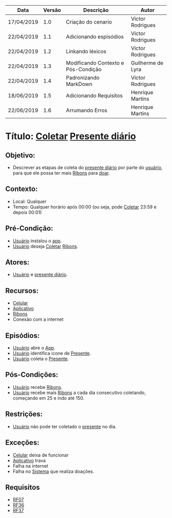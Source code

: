| Data       | Versão | Descrição                           | Autor             |
| ---------- | ------ | ----------------------------------- | ----------------- |
| 17/04/2019 | 1.0    | Criação do cenario                  | Victor Rodrigues  |
| 22/04/2019 | 1.1    | Adicionando espisódios              | Victor Rodrigues  |
| 22/04/2019 | 1.2    | Linkando léxicos                    | Victor Rodrigues  |
| 22/04/2019 | 1.3    | Modificando Contexto e Pós-Condição | Guilherme de Lyra |
| 22/04/2019 | 1.4    | Padronizando MarkDown               | Victor Rodrigues  |
| 18/06/2019 | 1.5    | Adicionando Requisitos              | Henrique Martins  |
| 22/06/2019 | 1.6    | Arrumando Erros                     | Henrique Martins  |

# Título: [Coletar](https://github.com/requisitos-2019-1/Ribon/blob/master/Modelagem%20de%20Requisitos/Lexicos/LX006_Coletar.md) [Presente diário](https://github.com/requisitos-2019-1/Ribon/blob/master/Modelagem%20de%20Requisitos/Lexicos/LX022_Presente_diario.md)

## Objetivo: 

- Descrever as etapas de coleta do [presente diário](https://github.com/requisitos-2019-1/Ribon/blob/master/Modelagem%20de%20Requisitos/Lexicos/LX022_Presente_diario.md) por parte do [usuário](https://github.com/requisitos-2019-1/Ribon/blob/master/Modelagem%20de%20Requisitos/Lexicos/Usu%C3%A1rio.md), para que ele possa ter mais [Ribons](https://github.com/requisitos-2019-1/Ribon/blob/master/Modelagem%20de%20Requisitos/Lexicos/LX026_Ribon.md) para [doar](https://github.com/requisitos-2019-1/Ribon/blob/master/Modelagem%20de%20Requisitos/Lexicos/LX010_Doar.md).

## Contexto: 
- Local: Qualquer
- Tempo: Qualquer horário após 00:00 (ou seja, pode [Coletar](https://github.com/requisitos-2019-1/Ribon/blob/master/Modelagem%20de%20Requisitos/Lexicos/LX006_Coletar.md) 23:59 e depois 00:01)

## Pré-Condição:

  * [Usuário](https://github.com/requisitos-2019-1/Ribon/blob/master/Modelagem%20de%20Requisitos/Lexicos/Usu%C3%A1rio.md) instalou o [app](https://github.com/requisitos-2019-1/Ribon/blob/master/Modelagem%20de%20Requisitos/Lexicos/LX002_Aplicativo.md).
  * [Usuário](https://github.com/requisitos-2019-1/Ribon/blob/master/Modelagem%20de%20Requisitos/Lexicos/LX031_Usuário.md) deseja [Coletar](https://github.com/requisitos-2019-1/Ribon/blob/master/Modelagem%20de%20Requisitos/Lexicos/LX006_Coletar.md) [Ribons](https://github.com/requisitos-2019-1/Ribon/blob/master/Modelagem%20de%20Requisitos/Lexicos/LX026_Ribon.md).

## Atores: 

- [Usuário](https://github.com/requisitos-2019-1/Ribon/blob/master/Modelagem%20de%20Requisitos/Lexicos/Usu%C3%A1rio.md) e [presente diário](https://github.com/requisitos-2019-1/Ribon/blob/master/Modelagem%20de%20Requisitos/Lexicos/LX022_Presente_diario.md).

## Recursos: 

- [Celular](https://github.com/requisitos-2019-1/Ribon/blob/master/Modelagem%20de%20Requisitos/Lexicos/LX029_Smartphone.md)
- [Aplicativo](https://github.com/requisitos-2019-1/Ribon/blob/master/Modelagem%20de%20Requisitos/Lexicos/LX002_Aplicativo.md)
- [Ribons](https://github.com/requisitos-2019-1/Ribon/blob/master/Modelagem%20de%20Requisitos/Lexicos/LX026_Ribon.md)
- Conexão com a internet

## Episódios: 

- [Usuário](https://github.com/requisitos-2019-1/Ribon/blob/master/Modelagem%20de%20Requisitos/Lexicos/LX031_Usuário.md) abre o [App](https://github.com/requisitos-2019-1/Ribon/blob/master/Modelagem%20de%20Requisitos/Lexicos/LX002_Aplicativo.md).
- [Usuário](https://github.com/requisitos-2019-1/Ribon/blob/master/Modelagem%20de%20Requisitos/Lexicos/LX031_Usuário.md) identifica icone de [Presente](https://github.com/requisitos-2019-1/Ribon/blob/master/Modelagem%20de%20Requisitos/Lexicos/LX011_Doação.md).
- [Usuário](https://github.com/requisitos-2019-1/Ribon/blob/master/Modelagem%20de%20Requisitos/Lexicos/LX031_Usuário.md) coleta o [Presente](https://github.com/requisitos-2019-1/Ribon/blob/master/Modelagem%20de%20Requisitos/Lexicos/LX011_Doação.md).

## Pós-Condições: 

- [Usuário](https://github.com/requisitos-2019-1/Ribon/blob/master/Modelagem%20de%20Requisitos/Lexicos/LX031_Usuário.md) recebe [Ribons](https://github.com/requisitos-2019-1/Ribon/blob/master/Modelagem%20de%20Requisitos/Lexicos/LX026_Ribon.md).
- [Usuário](https://github.com/requisitos-2019-1/Ribon/blob/master/Modelagem%20de%20Requisitos/Lexicos/LX031_Usuário.md) recebe mais [Ribons](https://github.com/requisitos-2019-1/Ribon/blob/master/Modelagem%20de%20Requisitos/Lexicos/LX026_Ribon.md) a cada dia consecutivo coletando, começando em 25 e indo até 150.

## Restrições: 

- [Usuário](https://github.com/requisitos-2019-1/Ribon/blob/master/Modelagem%20de%20Requisitos/Lexicos/LX031_Usuário.md) não pode ter coletado o [presente](https://github.com/requisitos-2019-1/Ribon/blob/master/Modelagem%20de%20Requisitos/Lexicos/LX011_Doação.md) no dia.

## Exceções:

- [Celular](https://github.com/requisitos-2019-1/Ribon/blob/master/Modelagem%20de%20Requisitos/Lexicos/LX029_Smartphone.md) deixa de funcionar 
- [Aplicativo](https://github.com/requisitos-2019-1/Ribon/blob/master/Modelagem%20de%20Requisitos/Lexicos/LX002_Aplicativo.md) trava 
- Falha na internet 
- Falha no [Sistema](https://github.com/requisitos-2019-1/Ribon/blob/master/Modelagem%20de%20Requisitos/Lexicos/LX002_Aplicativo.md) que realiza doações.

## Requisitos

- [RF07](https://github.com/requisitos-2019-1/Ribon/wiki/Tabela-Geral-de-Requisitos-Funcionais#rf7)
- [RF36](https://github.com/requisitos-2019-1/Ribon/wiki/Tabela-Geral-de-Requisitos-Funcionais#rf36)
- [RF37](https://github.com/requisitos-2019-1/Ribon/wiki/Tabela-Geral-de-Requisitos-Funcionais#rf37)
